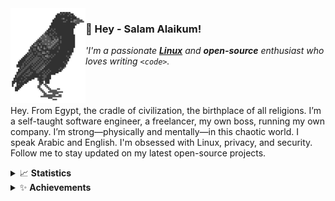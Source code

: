 <img align="left" src="assets/logo.png">

### 👋 Hey - Salam Alaikum!
*'I'm a passionate [**Linux**](https://www.youtube.com/watch?v=jdUXfsMTv7o) and **open-source** enthusiast who loves writing `<code>`.*

<br/><br/>

Hey. From Egypt, the cradle of civilization, the birthplace of all religions. I’m a self-taught software engineer, a freelancer, my own boss, running my own company. I’m strong—physically and mentally—in this chaotic world. I speak Arabic and English. I'm obsessed with Linux, privacy, and security. Follow me to stay updated on my latest open-source projects.

<details>
<summary>📈 <b>Statistics</b></summary>

![statistics](assets/statistics.svg)

</details>

<details>
<summary>✨ <b>Achievements</b></summary>

![achievements](assets/achievements.svg)
</details>



